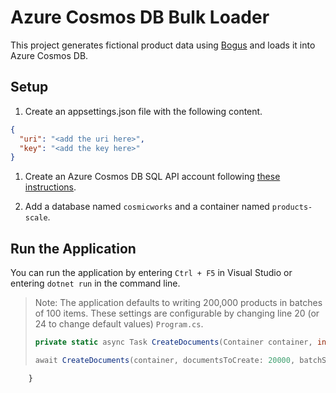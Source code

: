 # Azure Cosmos DB Bulk Loader

This project generates fictional product data using [Bogus](https://github.com/bchavez/Bogus) and loads it into Azure Cosmos DB.

## Setup

1. Create an appsettings.json file with the following content.

```json
{
  "uri": "<add the uri here>",
  "key": "<add the key here>"
}
```

1. Create an Azure Cosmos DB SQL API account following [these instructions](https://docs.microsoft.com/azure/cosmos-db/sql/how-to-create-account).

1. Add a database named `cosmicworks` and a container named `products-scale`.

## Run the Application

You can run the application by entering `Ctrl + F5` in Visual Studio or entering `dotnet run` in the command line.

> Note: The application defaults to writing 200,000 products in batches of 100 items. These settings are configurable by changing line 20 (or 24 to change default values) `Program.cs`.
>
> ```c#
> private static async Task CreateDocuments(Container container, int documentsToCreate = 500, int batchSize = 100, int sleep = 100, int numWritten = 0) ; //Line 24: Change default values
>
> await CreateDocuments(container, documentsToCreate: 20000, batchSize: 200, sleep: 100); //Line 20: 
> ```


            

        }

        
   